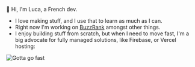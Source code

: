 👋 Hi, I'm Luca, a French dev.
- I love making stuff, and I use that to learn as much as I can.
- Right now I'm working on [BuzzRank](https://www.buzzrank.io) amongst other things.
- I enjoy building stuff from scratch, but when I need to move fast, I'm a big advocate for fully managed solutions, like Firebase, or Vercel hosting:

![Gotta go fast](https://media.giphy.com/media/yXVO50FJIJMSQ/giphy.gif)

<!---
DiMatteoL/DiMatteoL is a ✨ special ✨ repository because its `README.md` (this file) appears on your GitHub profile.
You can click the Preview link to take a look at your changes.
--->
